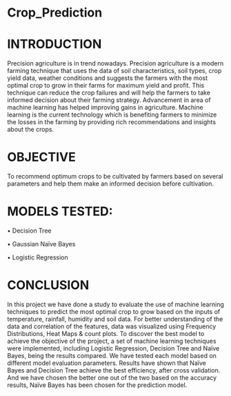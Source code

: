 # Crop_Prediction
# INTRODUCTION
Precision agriculture is in trend nowadays. Precision agriculture is a 
modern farming technique that uses the data of soil characteristics, soil 
types, crop yield data, weather conditions and suggests the farmers with 
the most optimal crop to grow in their farms for maximum yield and 
profit. This technique can reduce the crop failures and will help the 
farmers to take informed decision about their farming strategy.
Advancement in area of machine learning has helped improving gains in 
agriculture. Machine learning is the current technology which is 
benefiting farmers to minimize the losses in the farming by providing 
rich recommendations and insights about the crops.
# OBJECTIVE
To recommend optimum crops to be cultivated by farmers based on 
several parameters and help them make an informed decision before 
cultivation.
# MODELS TESTED:
• Decision Tree


• Gaussian Naïve Bayes



• Logistic Regression

# CONCLUSION
In this project we have done a study to evaluate the use of machine 
learning techniques to predict the most optimal crop to grow based on 
the inputs of temperature, rainfall, humidity and soil data.
For better understanding of the data and correlation of the features, data 
was visualized using Frequency Distributions, Heat Maps & count plots.
To discover the best model to achieve the objective of the project, a set 
of machine learning techniques were implemented, including Logistic 
Regression, Decision Tree and Naïve Bayes, being the results compared.
We have tested each model based on different model evaluation 
parameters. Results have shown that Naïve Bayes and Decision Tree
achieve the best efficiency, after cross validation. And we have chosen 
the better one out of the two based on the accuracy results, Naïve Bayes 
has been chosen for the prediction model.
